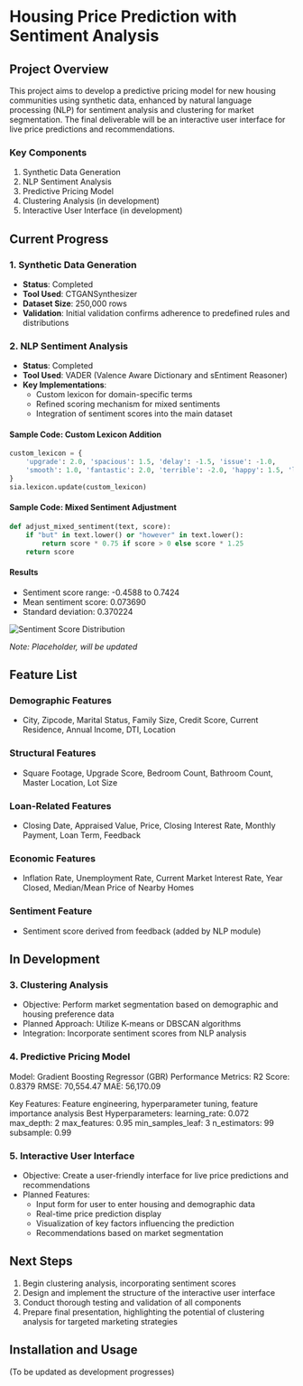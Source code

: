# Housing Price Prediction with Sentiment Analysis

## Project Overview

This project aims to develop a predictive pricing model for new housing communities using synthetic data, enhanced by natural language processing (NLP) for sentiment analysis and clustering for market segmentation. The final deliverable will be an interactive user interface for live price predictions and recommendations.

### Key Components
1. Synthetic Data Generation
2. NLP Sentiment Analysis
3. Predictive Pricing Model
4.  Clustering Analysis (in development)
5. Interactive User Interface (in development)

## Current Progress

### 1. Synthetic Data Generation
- **Status**: Completed
- **Tool Used**: CTGANSynthesizer
- **Dataset Size**: 250,000 rows
- **Validation**: Initial validation confirms adherence to predefined rules and distributions

### 2. NLP Sentiment Analysis
- **Status**: Completed
- **Tool Used**: VADER (Valence Aware Dictionary and sEntiment Reasoner)
- **Key Implementations**:
  - Custom lexicon for domain-specific terms
  - Refined scoring mechanism for mixed sentiments
  - Integration of sentiment scores into the main dataset

#### Sample Code: Custom Lexicon Addition

```python
custom_lexicon = {
    'upgrade': 2.0, 'spacious': 1.5, 'delay': -1.5, 'issue': -1.0,
    'smooth': 1.0, 'fantastic': 2.0, 'terrible': -2.0, 'happy': 1.5, 'love': 2.0
}
sia.lexicon.update(custom_lexicon)
```

#### Sample Code: Mixed Sentiment Adjustment

```python
def adjust_mixed_sentiment(text, score):
    if "but" in text.lower() or "however" in text.lower():
        return score * 0.75 if score > 0 else score * 1.25
    return score
```

#### Results
- Sentiment score range: -0.4588 to 0.7424
- Mean sentiment score: 0.073690
- Standard deviation: 0.370224

![Sentiment Score Distribution](sentiment_distribution.png)

*Note: Placeholder, will be updated*

## Feature List

### Demographic Features
- City, Zipcode, Marital Status, Family Size, Credit Score, Current Residence, Annual Income, DTI, Location

### Structural Features
- Square Footage, Upgrade Score, Bedroom Count, Bathroom Count, Master Location, Lot Size

### Loan-Related Features
- Closing Date, Appraised Value, Price, Closing Interest Rate, Monthly Payment, Loan Term, Feedback

### Economic Features
- Inflation Rate, Unemployment Rate, Current Market Interest Rate, Year Closed, Median/Mean Price of Nearby Homes

### Sentiment Feature
- Sentiment score derived from feedback (added by NLP module)

## In Development

### 3. Clustering Analysis
- Objective: Perform market segmentation based on demographic and housing preference data
- Planned Approach: Utilize K-means or DBSCAN algorithms
- Integration: Incorporate sentiment scores from NLP analysis

### 4. Predictive Pricing Model
Model: Gradient Boosting Regressor (GBR)
Performance Metrics:
R2 Score: 0.8379
RMSE: 70,554.47
MAE: 56,170.09

Key Features: Feature engineering, hyperparameter tuning, feature importance analysis
Best Hyperparameters:
learning_rate: 0.072
max_depth: 2
max_features: 0.95
min_samples_leaf: 3
n_estimators: 99
subsample: 0.99

### 5. Interactive User Interface
- Objective: Create a user-friendly interface for live price predictions and recommendations
- Planned Features:
  - Input form for user to enter housing and demographic data
  - Real-time price prediction display
  - Visualization of key factors influencing the prediction
  - Recommendations based on market segmentation

## Next Steps

1. Begin clustering analysis, incorporating sentiment scores
3. Design and implement the structure of the interactive user interface
4. Conduct thorough testing and validation of all components
5. Prepare final presentation, highlighting the potential of clustering analysis for targeted marketing strategies

## Installation and Usage

(To be updated as development progresses)



